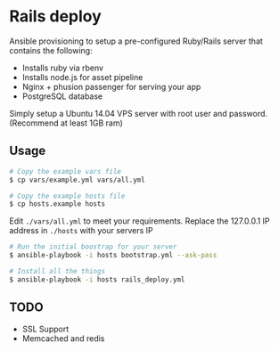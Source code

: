 # Rails deploy

Ansible provisioning to setup a pre-configured Ruby/Rails server that contains the following:

- Installs ruby via rbenv
- Installs node.js for asset pipeline
- Nginx + phusion passenger for serving your app
- PostgreSQL database

Simply setup a Ubuntu 14.04 VPS server with root user and password. (Recommend at least 1GB ram)

## Usage

```sh
# Copy the example vars file
$ cp vars/example.yml vars/all.yml

# Copy the example hosts file
$ cp hosts.example hosts
```

Edit `./vars/all.yml` to meet your requirements. Replace the 127.0.0.1 IP address in `./hosts` with your servers IP

```sh
# Run the initial boostrap for your server
$ ansible-playbook -i hosts bootstrap.yml --ask-pass

# Install all the things
$ ansible-playbook -i hosts rails_deploy.yml
```

## TODO

- SSL Support
- Memcached and redis
